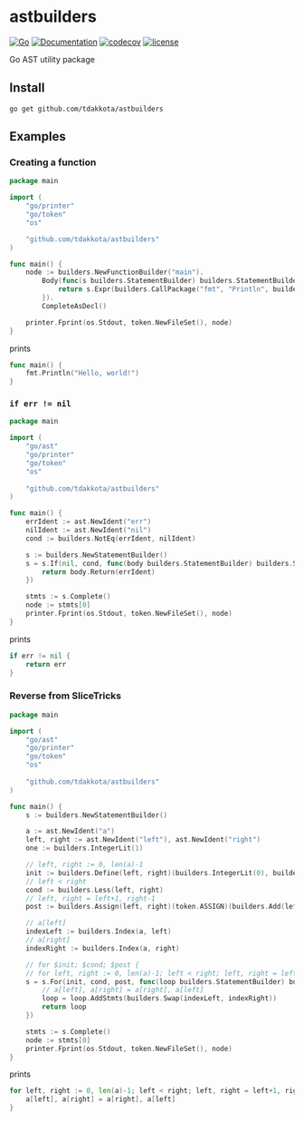 # astbuilders

[![Go](https://github.com/tdakkota/astbuilders/workflows/Go/badge.svg)](https://github.com/tdakkota/astbuilders/actions)
[![Documentation](https://godoc.org/github.com/tdakkota/astbuilders?status.svg)](https://pkg.go.dev/github.com/tdakkota/astbuilders)
[![codecov](https://codecov.io/gh/tdakkota/astbuilders/branch/master/graph/badge.svg)](https://codecov.io/gh/tdakkota/astbuilders)
[![license](https://img.shields.io/github/license/tdakkota/astbuilders.svg)](https://github.com/tdakkota/astbuilders/blob/master/LICENSE)

Go AST utility package 

## Install
```
go get github.com/tdakkota/astbuilders
```

## Examples

### Creating a function
```go
package main

import (
	"go/printer"
	"go/token"
	"os"

	"github.com/tdakkota/astbuilders"
)

func main() {
	node := builders.NewFunctionBuilder("main").
		Body(func(s builders.StatementBuilder) builders.StatementBuilder {
			return s.Expr(builders.CallPackage("fmt", "Println", builders.StringLit("Hello, world!")))
		}).
		CompleteAsDecl()

	printer.Fprint(os.Stdout, token.NewFileSet(), node)
}
```
prints
```go
func main() {
    fmt.Println("Hello, world!")
}
```

### `if err != nil`
```go
package main

import (
	"go/ast"
	"go/printer"
	"go/token"
	"os"
	
	"github.com/tdakkota/astbuilders"
)

func main() {
	errIdent := ast.NewIdent("err")
	nilIdent := ast.NewIdent("nil")
	cond := builders.NotEq(errIdent, nilIdent)

	s := builders.NewStatementBuilder()
	s = s.If(nil, cond, func(body builders.StatementBuilder) builders.StatementBuilder {
		return body.Return(errIdent)
	})

	stmts := s.Complete()
	node := stmts[0]
	printer.Fprint(os.Stdout, token.NewFileSet(), node)
}
```
prints
```go
if err != nil {
	return err
}
```

### Reverse from SliceTricks
```go
package main

import (
	"go/ast"
	"go/printer"
	"go/token"
	"os"
	
	"github.com/tdakkota/astbuilders"
)

func main() {
	s := builders.NewStatementBuilder()

	a := ast.NewIdent("a")
	left, right := ast.NewIdent("left"), ast.NewIdent("right")
	one := builders.IntegerLit(1)

	// left, right := 0, len(a)-1
	init := builders.Define(left, right)(builders.IntegerLit(0), builders.Sub(builders.Len(a), one))
	// left < right
	cond := builders.Less(left, right)
	// left, right = left+1, right-1
	post := builders.Assign(left, right)(token.ASSIGN)(builders.Add(left, one), builders.Sub(right, one))

	// a[left]
	indexLeft := builders.Index(a, left)
	// a[right]
	indexRight := builders.Index(a, right)

	// for $init; $cond; $post {
	// for left, right := 0, len(a)-1; left < right; left, right = left+1, right-1 {
	s = s.For(init, cond, post, func(loop builders.StatementBuilder) builders.StatementBuilder {
		// a[left], a[right] = a[right], a[left]
		loop = loop.AddStmts(builders.Swap(indexLeft, indexRight))
		return loop
	})

	stmts := s.Complete()
	node := stmts[0]
	printer.Fprint(os.Stdout, token.NewFileSet(), node)
}
```

prints

```go
for left, right := 0, len(a)-1; left < right; left, right = left+1, right-1 {
    a[left], a[right] = a[right], a[left]
}
```